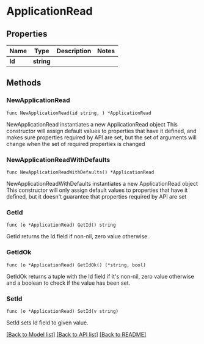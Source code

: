 # ApplicationRead

## Properties

Name | Type | Description | Notes
------------ | ------------- | ------------- | -------------
**Id** | **string** |  | 

## Methods

### NewApplicationRead

`func NewApplicationRead(id string, ) *ApplicationRead`

NewApplicationRead instantiates a new ApplicationRead object
This constructor will assign default values to properties that have it defined,
and makes sure properties required by API are set, but the set of arguments
will change when the set of required properties is changed

### NewApplicationReadWithDefaults

`func NewApplicationReadWithDefaults() *ApplicationRead`

NewApplicationReadWithDefaults instantiates a new ApplicationRead object
This constructor will only assign default values to properties that have it defined,
but it doesn't guarantee that properties required by API are set

### GetId

`func (o *ApplicationRead) GetId() string`

GetId returns the Id field if non-nil, zero value otherwise.

### GetIdOk

`func (o *ApplicationRead) GetIdOk() (*string, bool)`

GetIdOk returns a tuple with the Id field if it's non-nil, zero value otherwise
and a boolean to check if the value has been set.

### SetId

`func (o *ApplicationRead) SetId(v string)`

SetId sets Id field to given value.



[[Back to Model list]](../README.md#documentation-for-models) [[Back to API list]](../README.md#documentation-for-api-endpoints) [[Back to README]](../README.md)


